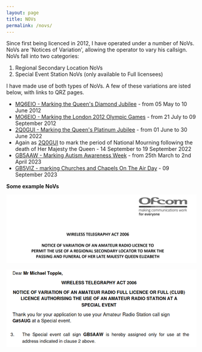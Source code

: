 ```yaml
---
layout: page
title: NOVs
permalink: /novs/
---
```


Since first being licenced in 2012, I have operated under a number of NoVs. NoVs are 'Notices of Variation', allowing the operator to vary his callsign. NoVs fall into two categories:
1. Regional Secondary Location NoVs
2. Special Event Station NoVs (only available to Full licensees)

I have made use of both types of NoVs. A few of these variations are isted below, with links to QRZ pages.

- [MQ6EIO - Marking the Queen's Diamond Jubilee](https://www.qrz.com/db/mq6eio) - from 05 May to 10 June 2012
- [MO6EIO - Marking the London 2012 Olympic Games](https://www.qrz.com/db/mo6eio) - from 21 July to 09 September 2012
- [2Q0GUI - Marking the Queen's Platinum Jubilee](https://www.qrz.com/db/2q0gui) - from 01 June to 30 June 2022
- Again as [2Q0GUI](https://www.qrz.com/db/2q0gui) to mark the period of National Mourning following the death of Her Majesty the Queen - 14 September to 19 September 2022
- [GB5AAW - Marking Autism Awareness Week](https://www.qrz.com/db/gb5aaw) - from 25th March to 2nd April 2023
- [GB5VIZ - marking Churches and Chapels On The Air Day](https://www.qrz.com/db/gb5viz) - 09 September 2023

**Some example NoVs**

![2Q0GUI](images/1ae86-screenshot-2023-01-04-at-22.28.48.jpg)

![GB5AAEW](images/gb5aawnew.png)
